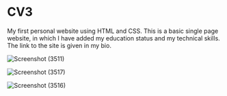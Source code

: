 # CV3
My first personal website using HTML and CSS.
This is a basic single page website, in which I have added my education status and my technical skills. The link to the site is given in my bio.



![Screenshot (3511)](https://user-images.githubusercontent.com/90545700/143816922-dcfdc18f-ffa9-4b11-b448-6c57188cbad3.png)


![Screenshot (3517)](https://user-images.githubusercontent.com/90545700/143816932-898ea924-959f-4b12-8418-090bcc05f5ea.png)


![Screenshot (3516)](https://user-images.githubusercontent.com/90545700/143816941-04946031-71cd-4253-b713-1dddc570bdda.png)

